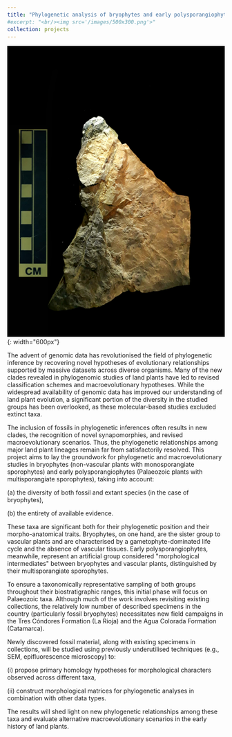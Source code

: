 ```yaml
---
title: "Phylogenetic analysis of bryophytes and early polysporangiophytes under a total-evidence approach. I – Clarifying the phylogenetic and systematic affinities of enigmatic Palaeozoic taxa of Argentina"
#excerpt: "<br/><img src='/images/500x300.png'>"
collection: projects
---
```


![Editing a markdown file for a talk](/images/Mus.jpg){: width="600px"}

The advent of genomic data has revolutionised the field of phylogenetic inference by recovering novel hypotheses of evolutionary relationships supported by massive datasets across diverse organisms. Many of the new clades revealed in phylogenomic studies of land plants have led to revised classification schemes and macroevolutionary hypotheses. While the widespread availability of genomic data has improved our understanding of land plant evolution, a significant portion of the diversity in the studied groups has been overlooked, as these molecular-based studies excluded extinct taxa.

The inclusion of fossils in phylogenetic inferences often results in new clades, the recognition of novel synapomorphies, and revised macroevolutionary scenarios. Thus, the phylogenetic relationships among major land plant lineages remain far from satisfactorily resolved. This project aims to lay the groundwork for phylogenetic and macroevolutionary studies in bryophytes (non-vascular plants with monosporangiate sporophytes) and early polysporangiophytes (Palaeozoic plants with multisporangiate sporophytes), taking into account:

(a) the diversity of both fossil and extant species (in the case of bryophytes),

(b) the entirety of available evidence.

These taxa are significant both for their phylogenetic position and their morpho-anatomical traits. Bryophytes, on one hand, are the sister group to vascular plants and are characterised by a gametophyte-dominated life cycle and the absence of vascular tissues. Early polysporangiophytes, meanwhile, represent an artificial group considered "morphological intermediates" between bryophytes and vascular plants, distinguished by their multisporangiate sporophytes.

To ensure a taxonomically representative sampling of both groups throughout their biostratigraphic ranges, this initial phase will focus on Palaeozoic taxa. Although much of the work involves revisiting existing collections, the relatively low number of described specimens in the country (particularly fossil bryophytes) necessitates new field campaigns in the Tres Cóndores Formation (La Rioja) and the Agua Colorada Formation (Catamarca).

Newly discovered fossil material, along with existing specimens in collections, will be studied using previously underutilised techniques (e.g., SEM, epifluorescence microscopy) to:

(i) propose primary homology hypotheses for morphological characters observed across different taxa,

(ii) construct morphological matrices for phylogenetic analyses in combination with other data types.

The results will shed light on new phylogenetic relationships among these taxa and evaluate alternative macroevolutionary scenarios in the early history of land plants.


